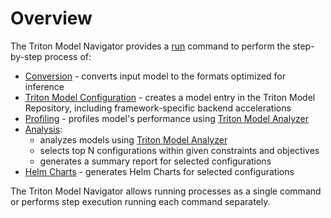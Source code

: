 <!--
Copyright (c) 2021, NVIDIA CORPORATION. All rights reserved.

Licensed under the Apache License, Version 2.0 (the "License");
you may not use this file except in compliance with the License.
You may obtain a copy of the License at

    http://www.apache.org/licenses/LICENSE-2.0

Unless required by applicable law or agreed to in writing, software
distributed under the License is distributed on an "AS IS" BASIS,
WITHOUT WARRANTIES OR CONDITIONS OF ANY KIND, either express or implied.
See the License for the specific language governing permissions and
limitations under the License.
-->

# Overview

The Triton Model Navigator provides a [run](run.md) command to perform the step-by-step process of:
- [Conversion](conversion.md) - converts input model to the formats optimized for inference
- [Triton Model Configuration](triton_model_configurator.md) - creates a model entry in the Triton Model Repository, including framework-specific backend accelerations
- [Profiling](profiling.md) - profiles model's performance using [Triton Model Analyzer](https://github.com/triton-inference-server/model_analyzer)
- [Analysis](analysis.md):
    - analyzes models using [Triton Model Analyzer](https://github.com/triton-inference-server/model_analyzer)
    - selects top N configurations within given constraints and objectives
    - generates a summary report for selected configurations
- [Helm Charts](helm_charts.md) - generates Helm Charts for selected configurations

The Triton Model Navigator allows running processes as a single command or performs step execution running each command separately.
